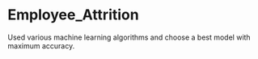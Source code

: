 # Employee_Attrition
Used various machine learning algorithms and choose a best model with maximum accuracy. 
